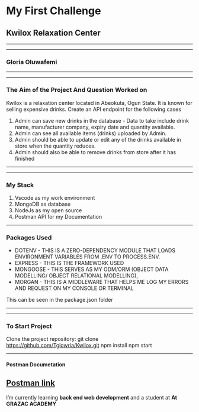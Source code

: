 # My First Challenge

## Kwilox Relaxation Center
_____
-----

### Gloria Oluwafemi
_____
-----

### The Aim of the Project And Question Worked on
Kwilox is a relaxation center located in Abeokuta, Ogun State. It is known for selling expensive drinks. Create an API endpoint for the following cases
1. Admin can save new drinks in the database - Data to take include drink name, manufacturer company, expiry date and quantity available.
2. Admin can see all available items (drinks) uploaded by Admin.
3. Admin should be able to update or edit any of the drinks available in store when the quantity reduces. 
4. Admin should also be able to remove drinks from store after it has finished

___________
- - - - - -

### My Stack
1. Vscode as my work environment 
2. MongoDB as database 
3. NodeJs as my open source
4. Postman API for my Documentation
---------
### Packages Used
* DOTENV - THIS IS A ZERO-DEPENDENCY MODULE THAT LOADS ENVIRONMENT VARIABLES FROM .ENV TO PROCESS.ENV.
* EXPRESS - THIS IS THE FRAMEWORK USED
* MONGOOSE - THIS SERVES AS MY ODM/ORM (OBJECT DATA MODELLING/ OBJECT RELATIONAL MODELLING),
* MORGAN - THIS IS A MIDDLEWARE THAT HELPS ME LOG MY ERRORS AND REQUEST ON MY CONSOLE OR TERMINAL 

This can be seen in the package.json folder

_____
-----
### To Start Project 
Clone the project repository: git clone https://github.com/Tglowria/Kwilox.git
npm install
npm start
____

#### Postman Documetation
[Postman link](https://documenter.getpostman.com/view/32396301/2sA2xb6vHP)
-------

I’m currently learning **back end web development** and a student at **At GRAZAC ACADEMY**
